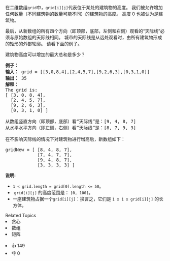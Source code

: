<p>在二维数组<code>grid</code>中，<code>grid[i][j]</code>代表位于某处的建筑物的高度。 我们被允许增加任何数量（不同建筑物的数量可能不同）的建筑物的高度。 高度 0 也被认为是建筑物。</p>

<p>最后，从新数组的所有四个方向（即顶部，底部，左侧和右侧）观看的&ldquo;天际线&rdquo;必须与原始数组的天际线相同。 城市的天际线是从远处观看时，由所有建筑物形成的矩形的外部轮廓。 请看下面的例子。</p>

<p>建筑物高度可以增加的最大总和是多少？</p>

<pre>
<strong>例子：</strong>
<strong>输入：</strong> grid = [[3,0,8,4],[2,4,5,7],[9,2,6,3],[0,3,1,0]]
<strong>输出：</strong> 35
<strong>解释：</strong> 
The grid is:
[ [3, 0, 8, 4], 
  [2, 4, 5, 7],
  [9, 2, 6, 3],
  [0, 3, 1, 0] ]

从数组竖直方向（即顶部，底部）看&ldquo;天际线&rdquo;是：[9, 4, 8, 7]
从水平水平方向（即左侧，右侧）看&ldquo;天际线&rdquo;是：[8, 7, 9, 3]

在不影响天际线的情况下对建筑物进行增高后，新数组如下：

gridNew = [ [8, 4, 8, 7],
            [7, 4, 7, 7],
            [9, 4, 8, 7],
            [3, 3, 3, 3] ]
</pre>

<p><strong>说明: </strong></p>

<ul>
	<li><code>1 &lt; grid.length = grid[0].length &lt;= 50</code>。</li>
	<li>&nbsp;<code>grid[i][j]</code> 的高度范围是： <code>[0, 100]</code>。</li>
	<li>一座建筑物占据一个<code>grid[i][j]</code>：换言之，它们是 <code>1 x 1 x grid[i][j]</code> 的长方体。</li>
</ul>
<div><div>Related Topics</div><div><li>贪心</li><li>数组</li><li>矩阵</li></div></div><br><div><li>👍 149</li><li>👎 0</li></div>